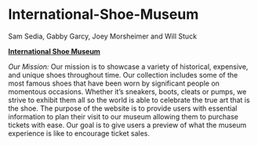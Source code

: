 # International-Shoe-Museum

Sam Sedia, Gabby Garcy, Joey Morsheimer and Will Stuck

[**International Shoe Museum**](http://citadel.sjfc.edu/students/srs09524/webdesign/final/index.html "Our Homepage")

*Our Mission:*
Our mission is to showcase a variety of historical, expensive, and unique shoes throughout time. Our collection includes some of the most famous shoes that have been worn by significant people on momentous occasions. Whether it’s sneakers, boots, cleats or pumps, we strive to exhibit them all so the world is able to celebrate the true art that is the shoe. The purpose of the website is to provide users with essential information to plan their visit to our museum allowing them to purchase tickets with ease. Our goal is to give users a preview of what the museum experience is like to encourage ticket sales.  





